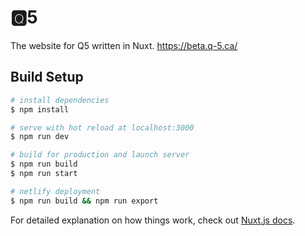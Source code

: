 # 🆀5
The website for Q5 written in Nuxt.
https://beta.q-5.ca/

## Build Setup

```bash
# install dependencies
$ npm install

# serve with hot reload at localhost:3000
$ npm run dev

# build for production and launch server
$ npm run build
$ npm run start

# netlify deployment
$ npm run build && npm run export
```

For detailed explanation on how things work, check out [Nuxt.js docs](https://nuxtjs.org).
